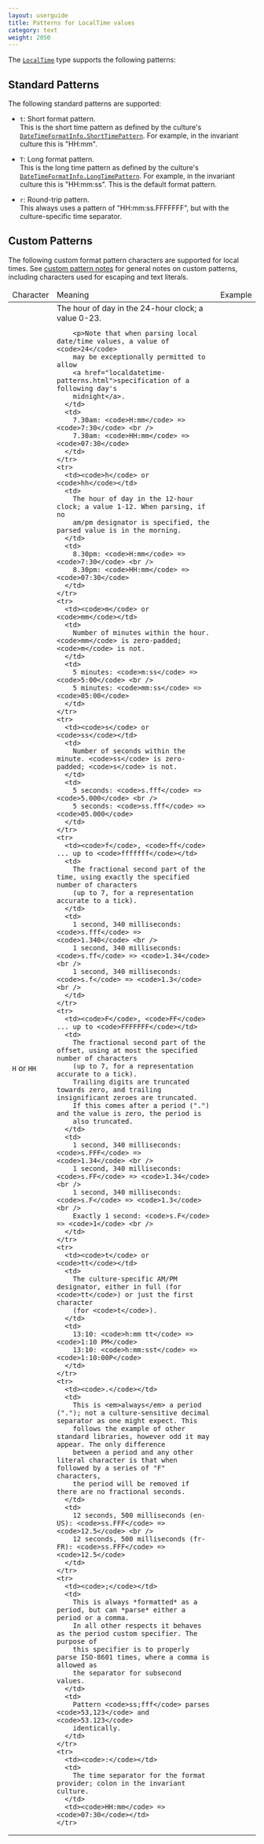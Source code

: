 ```yaml
---
layout: userguide
title: Patterns for LocalTime values
category: text
weight: 2050
---
```


The [`LocalTime`](noda-type://NodaTime.LocalTime) type supports the following patterns:

Standard Patterns
-----------------

The following standard patterns are supported:

- `t`: Short format pattern.  
  This is the short time pattern as defined by the culture's [`DateTimeFormatInfo.ShortTimePattern`](http://msdn.microsoft.com/en-us/library/system.globalization.datetimeformatinfo.shorttimepattern.aspx). 
  For example, in the invariant culture this is "HH:mm".

- `T`: Long format pattern.  
  This is the long time pattern as defined by the culture's [`DateTimeFormatInfo.LongTimePattern`](http://msdn.microsoft.com/en-us/library/system.globalization.datetimeformatinfo.longtimepattern.aspx). 
  For example, in the invariant culture this is "HH:mm:ss". This is the default format pattern.

- `r`: Round-trip pattern.  
  This always uses a pattern of "HH:mm:ss.FFFFFFF", but with the culture-specific time separator.

Custom Patterns
---------------

The following custom format pattern characters are supported for local times. See [custom pattern notes](text.html#custom-patterns)
for general notes on custom patterns, including characters used for escaping and text literals.

<table>
  <thead>
    <tr>
      <td>Character</td>
      <td>Meaning</td>
      <td>Example</td>
    </tr>
  </thead>
  <tbody>
    <tr>
      <td><code>H</code> or <code>HH</code></td>
      <td>
        The hour of day in the 24-hour clock; a value 0-23.

        <p>Note that when parsing local date/time values, a value of <code>24</code>
        may be exceptionally permitted to allow
        <a href="localdatetime-patterns.html">specification of a following day's
        midnight</a>.
      </td>
      <td>
        7.30am: <code>H:mm</code> => <code>7:30</code> <br />
        7.30am: <code>HH:mm</code> => <code>07:30</code>
      </td>
    </tr>
    <tr>
      <td><code>h</code> or <code>hh</code></td>
      <td>
        The hour of day in the 12-hour clock; a value 1-12. When parsing, if no
		am/pm designator is specified, the parsed value is in the morning.
      </td>
      <td>
        8.30pm: <code>H:mm</code> => <code>7:30</code> <br />
        8.30pm: <code>HH:mm</code> => <code>07:30</code>
      </td>
    </tr>
    <tr>
      <td><code>m</code> or <code>mm</code></td>
      <td>
        Number of minutes within the hour. <code>mm</code> is zero-padded; <code>m</code> is not.
      </td>
      <td>
        5 minutes: <code>m:ss</code> => <code>5:00</code> <br />
        5 minutes: <code>mm:ss</code> => <code>05:00</code>
      </td>
    </tr>
    <tr>
      <td><code>s</code> or <code>ss</code></td>
      <td>
        Number of seconds within the minute. <code>ss</code> is zero-padded; <code>s</code> is not.
      </td>
      <td>
        5 seconds: <code>s.fff</code> => <code>5.000</code> <br />
        5 seconds: <code>ss.fff</code> => <code>05.000</code>
      </td>
    </tr>
    <tr>
      <td><code>f</code>, <code>ff</code> ... up to <code>fffffff</code></td>
      <td>
        The fractional second part of the time, using exactly the specified number of characters
		(up to 7, for a representation accurate to a tick).
      </td>
      <td>
        1 second, 340 milliseconds: <code>s.fff</code> => <code>1.340</code> <br />
        1 second, 340 milliseconds: <code>s.ff</code> => <code>1.34</code> <br />
        1 second, 340 milliseconds: <code>s.f</code> => <code>1.3</code> <br />
      </td>
    </tr>
    <tr>
      <td><code>F</code>, <code>FF</code> ... up to <code>FFFFFFF</code></td>
      <td>
        The fractional second part of the offset, using at most the specified number of characters
		(up to 7, for a representation accurate to a tick).
		Trailing digits are truncated towards zero, and trailing insignificant zeroes are truncated.
		If this comes after a period (".") and the value is zero, the period is
		also truncated.
      </td>
      <td>
        1 second, 340 milliseconds: <code>s.FFF</code> => <code>1.34</code> <br />
        1 second, 340 milliseconds: <code>s.FF</code> => <code>1.34</code> <br />
        1 second, 340 milliseconds: <code>s.F</code> => <code>1.3</code> <br />
        Exactly 1 second: <code>s.F</code> => <code>1</code> <br />
      </td>
    </tr>
	<tr>
      <td><code>t</code> or <code>tt</code></td>
	  <td>
	    The culture-specific AM/PM designator, either in full (for <code>tt</code>) or just the first character
		(for <code>t</code>).
	  </td>
      <td>
	    13:10: <code>h:mm tt</code> => <code>1:10 PM</code>
	    13:10: <code>h:mm:sst</code> => <code>1:10:00P</code>
      </td>
	</tr>
	<tr>
	  <td><code>.</code></td>
	  <td>
	    This is <em>always</em> a period ("."); not a culture-sensitive decimal separator as one might expect. This
		follows the example of other standard libraries, however odd it may appear. The only difference
		between a period and any other literal character is that when followed by a series of "F" characters,
		the period will be removed if there are no fractional seconds.
      </td>
	  <td>
	    12 seconds, 500 milliseconds (en-US): <code>ss.FFF</code> => <code>12.5</code> <br />
	    12 seconds, 500 milliseconds (fr-FR): <code>ss.FFF</code> => <code>12.5</code>
      </td>
	</tr>
    <tr>
      <td><code>;</code></td>
      <td>
        This is always *formatted* as a period, but can *parse* either a period or a comma.
        In all other respects it behaves as the period custom specifier. The purpose of
        this specifier is to properly parse ISO-8601 times, where a comma is allowed as
        the separator for subsecond values.
      </td>
      <td>
        Pattern <code>ss;fff</code> parses <code>53,123</code> and <code>53.123</code>
        identically.
      </td>
    </tr>
    <tr>
      <td><code>:</code></td>
      <td>
        The time separator for the format provider; colon in the invariant culture.
      </td>
      <td><code>HH:mm</code> => <code>07:30</code></td>
    </tr>
  </tbody>
    
</table>

